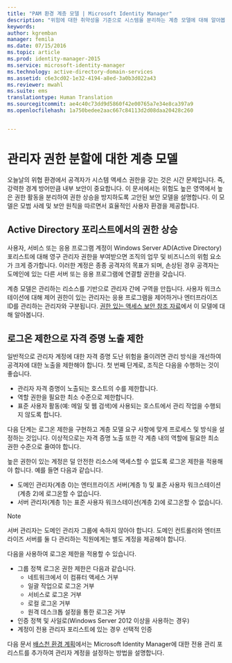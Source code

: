 ```yaml
---
title: "PAM 환경 계층 모델 | Microsoft Identity Manager"
description: "위험에 대한 취약성을 기준으로 시스템을 분리하는 계층 모델에 대해 알아봅니다."
keywords: 
author: kgremban
manager: femila
ms.date: 07/15/2016
ms.topic: article
ms.prod: identity-manager-2015
ms.service: microsoft-identity-manager
ms.technology: active-directory-domain-services
ms.assetid: c6e3cd02-1e32-4194-a8ed-3a0b3d022a43
ms.reviewer: mwahl
ms.suite: ems
translationtype: Human Translation
ms.sourcegitcommit: ae4c40c73dd9d5860f42e00765a7e34e8ca397a9
ms.openlocfilehash: 1a750bedee2aac667c84113d2d08daa20428c260


---
```


# 관리자 권한 분할에 대한 계층 모델

오늘날의 위협 환경에서 공격자가 시스템 액세스 권한을 갖는 것은 시간 문제입니다. 즉, 강력한 경계 방어만큼 내부 보안이 중요합니다. 이 문서에서는 위험도 높은 영역에서 높은 권한 활동을 분리하여 권한 상승을 방지하도록 고안된 보안 모델을 설명합니다. 이 모델은 모범 사례 및 보안 원칙을 따르면서 효율적인 사용자 환경을 제공합니다.

## Active Directory 포리스트에서의 권한 상승

사용자, 서비스 또는 응용 프로그램 계정이 Windows Server AD(Active Directory) 포리스트에 대해 영구 관리자 권한을 부여받으면 조직의 업무 및 비즈니스의 위험 요소가 크게 증가합니다. 이러한 계정은 종종 공격자의 목표가 되며, 손상된 경우 공격자는 도메인에 있는 다른 서버 또는 응용 프로그램에 연결할 권한을 갖습니다.

계층 모델은 관리하는 리소스를 기반으로 관리자 간에 구역을 만듭니다. 사용자 워크스테이션에 대해 제어 권한이 있는 관리자는 응용 프로그램을 제어하거나 엔터프라이즈 ID를 관리하는 관리자와 구분됩니다. [권한 있는 액세스 보안 참조 자료](http://aka.ms/tiermodel)에서 이 모델에 대해 알아봅니다.

## 로그온 제한으로 자격 증명 노출 제한

일반적으로 관리자 계정에 대한 자격 증명 도난 위험을 줄이려면 관리 방식을 개선하여 공격자에 대한 노출을 제한해야 합니다. 첫 번째 단계로, 조직은 다음을 수행하는 것이 좋습니다.

- 관리자 자격 증명이 노출되는 호스트의 수를 제한합니다.
- 역할 권한을 필요한 최소 수준으로 제한합니다.
- 표준 사용자 활동(예: 메일 및 웹 검색)에 사용되는 호스트에서 관리 작업을 수행되지 않도록 합니다.

다음 단계는 로그온 제한을 구현하고 계층 모델 요구 사항에 맞게 프로세스 및 방식을 설정하는 것입니다. 이상적으로는 자격 증명 노출 또한 각 계층 내의 역할에 필요한 최소 권한 수준으로 줄여야 합니다.

높은 권한이 있는 계정은 덜 안전한 리소스에 액세스할 수 없도록 로그온 제한을 적용해야 합니다. 예를 들면 다음과 같습니다.

- 도메인 관리자(계층 0)는 엔터프라이즈 서버(계층 1) 및 표준 사용자 워크스테이션(계층 2)에 로그온할 수 없습니다.
- 서버 관리자(계층 1)는 표준 사용자 워크스테이션(계층 2)에 로그온할 수 없습니다.

>[!NOTE]
> 서버 관리자는 도메인 관리자 그룹에 속하지 않아야 합니다. 도메인 컨트롤러와 엔터프라이즈 서버를 둘 다 관리하는 직원에게는 별도 계정을 제공해야 합니다.

다음을 사용하여 로그온 제한을 적용할 수 있습니다.

- 그룹 정책 로그온 권한 제한은 다음과 같습니다.  
    - 네트워크에서 이 컴퓨터 액세스 거부  
    - 일괄 작업으로 로그온 거부  
    - 서비스로 로그온 거부  
    - 로컬 로그온 거부  
    - 원격 데스크톱 설정을 통한 로그온 거부  
- 인증 정책 및 사일로(Windows Server 2012 이상을 사용하는 경우)
- 계정이 전용 관리자 포리스트에 있는 경우 선택적 인증

다음 문서 [배스천 환경 계획](planning-bastion-environment.md)에서는 Microsoft Identity Manager에 대한 전용 관리 포리스트를 추가하여 관리자 계정을 설정하는 방법을 설명합니다.



<!--HONumber=Jul16_HO3-->


